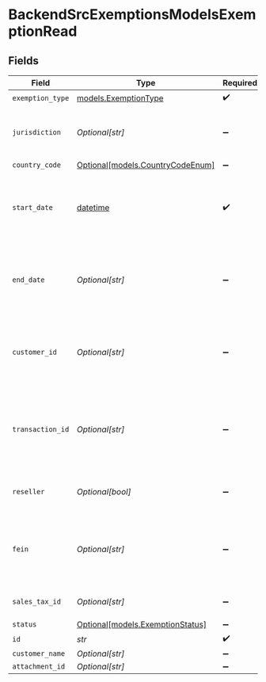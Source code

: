 # BackendSrcExemptionsModelsExemptionRead


## Fields

| Field                                                                                       | Type                                                                                        | Required                                                                                    | Description                                                                                 |
| ------------------------------------------------------------------------------------------- | ------------------------------------------------------------------------------------------- | ------------------------------------------------------------------------------------------- | ------------------------------------------------------------------------------------------- |
| `exemption_type`                                                                            | [models.ExemptionType](../models/exemptiontype.md)                                          | :heavy_check_mark:                                                                          | N/A                                                                                         |
| `jurisdiction`                                                                              | *Optional[str]*                                                                             | :heavy_minus_sign:                                                                          | The jurisdiction identifier for the exemption                                               |
| `country_code`                                                                              | [Optional[models.CountryCodeEnum]](../models/countrycodeenum.md)                            | :heavy_minus_sign:                                                                          | N/A                                                                                         |
| `start_date`                                                                                | [datetime](https://docs.python.org/3/library/datetime.html#datetime-objects)                | :heavy_check_mark:                                                                          | Start date for the exemption validity period (YYYY-MM-DD format)                            |
| `end_date`                                                                                  | *Optional[str]*                                                                             | :heavy_minus_sign:                                                                          | End date for the exemption validity period (YYYY-MM-DD format)                              |
| `customer_id`                                                                               | *Optional[str]*                                                                             | :heavy_minus_sign:                                                                          | Unique identifier for the customer associated with the exemption                            |
| `transaction_id`                                                                            | *Optional[str]*                                                                             | :heavy_minus_sign:                                                                          | Unique identifier for the transaction<br/>        associated with the exemption, if applicable. |
| `reseller`                                                                                  | *Optional[bool]*                                                                            | :heavy_minus_sign:                                                                          | Indicates whether the exemption is for a reseller                                           |
| `fein`                                                                                      | *Optional[str]*                                                                             | :heavy_minus_sign:                                                                          | Federal Employer Identification Number<br/>        associated with the exemption.           |
| `sales_tax_id`                                                                              | *Optional[str]*                                                                             | :heavy_minus_sign:                                                                          | Sales tax ID for the exemption                                                              |
| `status`                                                                                    | [Optional[models.ExemptionStatus]](../models/exemptionstatus.md)                            | :heavy_minus_sign:                                                                          | N/A                                                                                         |
| `id`                                                                                        | *str*                                                                                       | :heavy_check_mark:                                                                          | N/A                                                                                         |
| `customer_name`                                                                             | *Optional[str]*                                                                             | :heavy_minus_sign:                                                                          | N/A                                                                                         |
| `attachment_id`                                                                             | *Optional[str]*                                                                             | :heavy_minus_sign:                                                                          | N/A                                                                                         |
